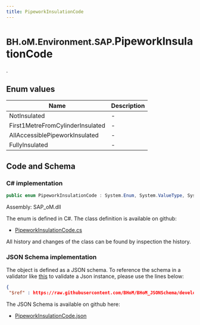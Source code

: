 ```yaml
---
title: PipeworkInsulationCode
---
```


# <small>BH.oM.Environment.SAP.</small>**PipeworkInsulationCode**

.

## Enum values

| Name            | Description                                                    |
|-----------------|----------------------------------------------------------------|
| NotInsulated |  -  |
| First1MetreFromCylinderInsulated |  -  |
| AllAccessiblePipeworkInsulated |  -  |
| FullyInsulated |  -  |


## Code and Schema

### C# implementation

``` C# title="C#"
public enum PipeworkInsulationCode : System.Enum, System.ValueType, System.IComparable, System.ISpanFormattable, System.IFormattable, System.IConvertible
```

Assembly: SAP_oM.dll

The enum is defined in C#. The class definition is available on github:

- [PipeworkInsulationCode.cs](https://github.com/BHoM/SAP_Toolkit/blob/develop/SAP_oM/Enums\PipeworkInsulationCode.cs)

All history and changes of the class can be found by inspection the history.
### JSON Schema implementation

The object is defined as a JSON schema. To reference the schema in a validator like [this](https://www.jsonschemavalidator.net/) to validate a Json instance, please use the lines below:

``` json title="JSON Schema"
{
 "$ref" : https://raw.githubusercontent.com/BHoM/BHoM_JSONSchema/develop/SAP_oM/SAP/PipeworkInsulationCode.json}
```

The JSON Schema is available on github here:

- [PipeworkInsulationCode.json](https://github.com/BHoM/BHoM_JSONSchema/blob/develop/SAP_oM/SAP/PipeworkInsulationCode.json)
